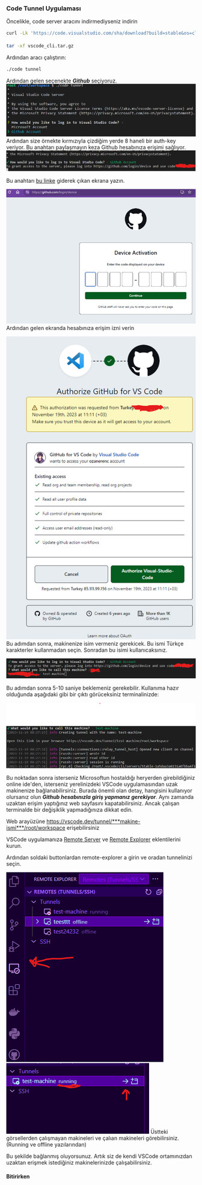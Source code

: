 ### Code Tunnel Uygulaması

Öncelikle, code server aracını indirmediyseniz indirin
```bash
curl -Lk 'https://code.visualstudio.com/sha/download?build=stable&os=cli-alpine-x64' --output vscode_cli.tar.gz

tar -xf vscode_cli.tar.gz
```
Ardından aracı çalıştırın:
```bash
./code tunnel
```
Ardından gelen seçenekte ***Github*** seçiyoruz.
![gith](./assets/github.png)
Ardından size örnekte kırmızıyla çizdiğim yerde 8 haneli bir auth-key veriyor. Bu anahtarı paylaşmayın keza Github hesabınıza erişimi sağlıyor. 
![gith2](./assets/github2.png)


Bu anahtarı   [bu linke](https://github.com/login/device) giderek çıkan ekrana yazın.

![auth1](./assets/auth1.png)
Ardından gelen ekranda hesabınıza erişim izni verin

![auth2](./assets/auth2.png)
Bu adımdan sonra, makinenize isim vermeniz gerekicek. Bu ismi Türkçe karakterler kullanmadan seçin. Sonradan bu isimi kullanıcaksınız.

![machine](./assets/machine_name.png)

Bu adımdan sonra 5-10 saniye beklemeniz gerekebilir. Kullanıma hazır olduğunda aşağıdaki gibi bir çıktı görüceksiniz terminalinizde:

![sc](./assets/sc.png)

Bu noktadan sonra isterseniz Microsoftun hostaldığı heryerden girebildiğiniz online ide'den, isterseniz yerelinizdeki VSCode uygulamasından uzak makinenize bağlanabilirsiniz. Burada önemli olan detay, hangisini kullanıyor olursanız olun ***Github hesabınızla giriş yapmanız gerekiyor***. Aynı zamanda uzaktan erişim yaptığınız web sayfasını kapatabilirsiniz. Ancak çalışan terminalde bir değişiklik yapmadığınıza dikkat edin.


Web arayüzüne https://vscode.dev/tunnel/***makine-ismi***/root/workspace
erişebilirsiniz

VSCode uygulamanıza [Remote Server](https://marketplace.visualstudio.com/items?itemName=ms-vscode.remote-server
) ve [Remote Explorer](https://marketplace.visualstudio.com/items?itemName=ms-vscode.remote-explorer) eklentilerini kurun.

Ardından soldaki buttonlardan remote-explorer a girin ve oradan tunnelinizi seçin.

![remotepanel](./assets/remote_panel.png)
![useit](./assets/useit.png)
Üstteki görsellerden çalışmayan makineleri ve çalıan makineleri görebilirsiniz. (Running ve offline yazılarından)

Bu şekilde bağlanmış oluyorsunuz. Artık siz de kendi VSCode ortamınızdan uzaktan erişmek istediğiniz makinelerinizde çalışabilirsiniz.


#### Bitirirken
